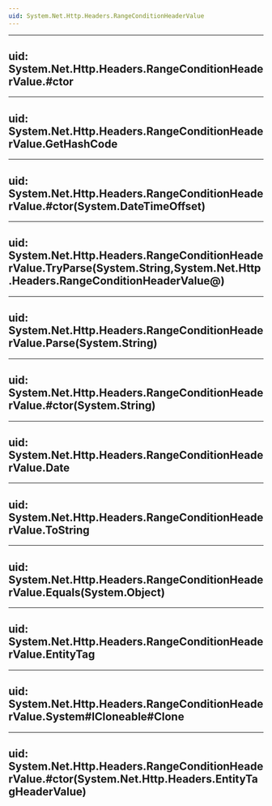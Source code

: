 ```yaml
---
uid: System.Net.Http.Headers.RangeConditionHeaderValue
---
```


---
uid: System.Net.Http.Headers.RangeConditionHeaderValue.#ctor
---

---
uid: System.Net.Http.Headers.RangeConditionHeaderValue.GetHashCode
---

---
uid: System.Net.Http.Headers.RangeConditionHeaderValue.#ctor(System.DateTimeOffset)
---

---
uid: System.Net.Http.Headers.RangeConditionHeaderValue.TryParse(System.String,System.Net.Http.Headers.RangeConditionHeaderValue@)
---

---
uid: System.Net.Http.Headers.RangeConditionHeaderValue.Parse(System.String)
---

---
uid: System.Net.Http.Headers.RangeConditionHeaderValue.#ctor(System.String)
---

---
uid: System.Net.Http.Headers.RangeConditionHeaderValue.Date
---

---
uid: System.Net.Http.Headers.RangeConditionHeaderValue.ToString
---

---
uid: System.Net.Http.Headers.RangeConditionHeaderValue.Equals(System.Object)
---

---
uid: System.Net.Http.Headers.RangeConditionHeaderValue.EntityTag
---

---
uid: System.Net.Http.Headers.RangeConditionHeaderValue.System#ICloneable#Clone
---

---
uid: System.Net.Http.Headers.RangeConditionHeaderValue.#ctor(System.Net.Http.Headers.EntityTagHeaderValue)
---
